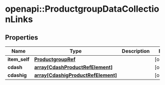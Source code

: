 # openapi::ProductgroupDataCollectionLinks


## Properties
Name | Type | Description | Notes
------------ | ------------- | ------------- | -------------
**item_self** | [**ProductgroupRef**](ProductgroupRef.md) |  | [optional] 
**cdash** | [**array[CdashProductRefElement]**](CdashProductRefElement.md) |  | [optional] 
**cdashig** | [**array[CdashigProductRefElement]**](CdashigProductRefElement.md) |  | [optional] 


